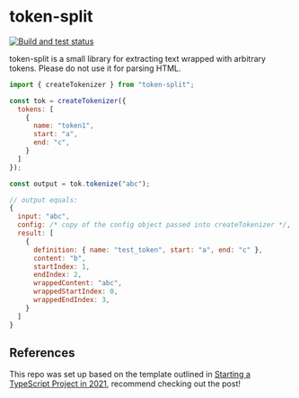 # token-split

[![Build and test status](https://github.com/redhataccess/token-split/workflows/Lint%20and%20test/badge.svg)](https://github.com/redhataccess/token-split/actions?query=workflow%3A%22Build+and+test%22)

token-split is a small library for extracting text wrapped with arbitrary tokens.  Please do not use it for parsing HTML.

```js
import { createTokenizer } from "token-split";

const tok = createTokenizer({
  tokens: [
    {
      name: "token1",
      start: "a",
      end: "c",
    }
  ]
});

const output = tok.tokenize("abc");

// output equals:
{
  input: "abc",
  config: /* copy of the config object passed into createTokenizer */,
  result: [
    {
      definition: { name: "test_token", start: "a", end: "c" },
      content: "b",
      startIndex: 1,
      endIndex: 2,
      wrappedContent: "abc",
      wrappedStartIndex: 0,
      wrappedEndIndex: 3,
    }
  ]
}
```
## References

This repo was set up based on the template outlined in [Starting a TypeScript Project in 2021](https://www.metachris.com/2021/03/bootstrapping-a-typescript-node.js-project/), recommend checking out the post!
